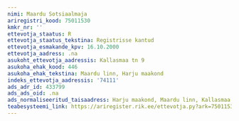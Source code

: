 ```yaml
---
nimi: Maardu Sotsiaalmaja
ariregistri_kood: 75011530
kmkr_nr: ''
ettevotja_staatus: R
ettevotja_staatus_tekstina: Registrisse kantud
ettevotja_esmakande_kpv: 16.10.2000
ettevotja_aadress: .na
asukoht_ettevotja_aadressis: Kallasmaa tn 9
asukoha_ehak_kood: 446
asukoha_ehak_tekstina: Maardu linn, Harju maakond
indeks_ettevotja_aadressis: '74111'
ads_adr_id: 433799
ads_ads_oid: .na
ads_normaliseeritud_taisaadress: Harju maakond, Maardu linn, Kallasmaa tn 9
teabesysteemi_link: https://ariregister.rik.ee/ettevotja.py?ark=75011530&ref=rekvisiidid
---
```

